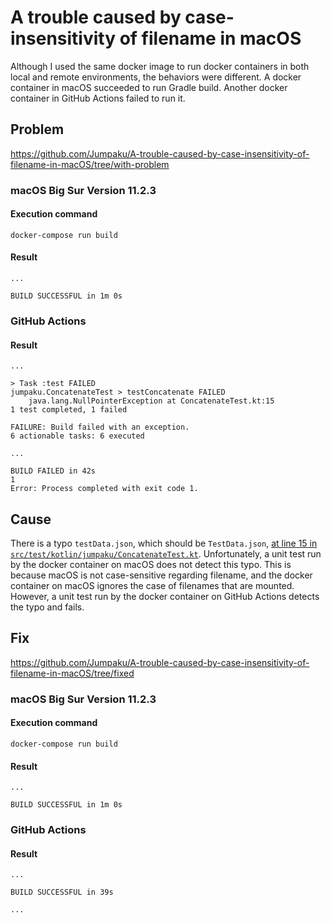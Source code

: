 # A trouble caused by case-insensitivity of filename in macOS

Although I used the same docker image to run docker containers in both local and remote environments, the behaviors were different.
A docker container in macOS succeeded to run Gradle build.
Another docker container in GitHub Actions failed to run it.

## Problem

https://github.com/Jumpaku/A-trouble-caused-by-case-insensitivity-of-filename-in-macOS/tree/with-problem

### macOS Big Sur Version 11.2.3

#### Execution command

```shell
docker-compose run build
```

#### Result

```
...

BUILD SUCCESSFUL in 1m 0s
```

### GitHub Actions

#### Result

```
...

> Task :test FAILED
jumpaku.ConcatenateTest > testConcatenate FAILED
    java.lang.NullPointerException at ConcatenateTest.kt:15
1 test completed, 1 failed

FAILURE: Build failed with an exception.
6 actionable tasks: 6 executed

...

BUILD FAILED in 42s
1
Error: Process completed with exit code 1.
```

## Cause

There is a typo `testData.json`, which should be `TestData.json`, [at line 15 in `src/test/kotlin/jumpaku/ConcatenateTest.kt`](https://github.com/Jumpaku/A-trouble-caused-by-case-insensitivity-of-filename-in-macOS/blob/a7656c48e3eae79206c08621f8576375fa3542db/src/test/kotlin/jumpaku/ConcatenateTest.kt#L15).
Unfortunately, a unit test run by the docker container on macOS does not detect this typo.
This is because macOS is not case-sensitive regarding filename, and the docker container on macOS ignores the case of filenames that are mounted.
However, a unit test run by the docker container on GitHub Actions detects the typo and fails.

## Fix

https://github.com/Jumpaku/A-trouble-caused-by-case-insensitivity-of-filename-in-macOS/tree/fixed

### macOS Big Sur Version 11.2.3

#### Execution command

```shell
docker-compose run build
```

#### Result

```
...

BUILD SUCCESSFUL in 1m 0s
```

### GitHub Actions

#### Result

```
...

BUILD SUCCESSFUL in 39s

...
```


